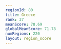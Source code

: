 ```yaml
---
regionId: 80
title: Greece
rank: 37
meanScore: 78.69
globalMeanScore: 71.78
numRegions: 220
layout: region_score
---
```

